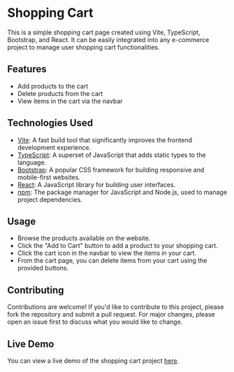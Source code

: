 # Shopping Cart

This is a simple shopping cart page created using Vite, TypeScript, Bootstrap, and React. It can be easily integrated into any e-commerce project to manage user shopping cart functionalities.


## Features

- Add products to the cart
- Delete products from the cart
- View items in the cart via the navbar


## Technologies Used

- [Vite](https://vitejs.dev/): A fast build tool that significantly improves the frontend development experience.
- [TypeScript](https://www.typescriptlang.org/): A superset of JavaScript that adds static types to the language.
- [Bootstrap](https://getbootstrap.com/): A popular CSS framework for building responsive and mobile-first websites.
- [React](https://reactjs.org/): A JavaScript library for building user interfaces.
- [npm](https://www.npmjs.com/): The package manager for JavaScript and Node.js, used to manage project dependencies.


## Usage

- Browse the products available on the website.
- Click the "Add to Cart" button to add a product to your shopping cart.
- Click the cart icon in the navbar to view the items in your cart.
- From the cart page, you can delete items from your cart using the provided buttons.


## Contributing

Contributions are welcome! If you'd like to contribute to this project, please fork the repository and submit a pull request. For major changes, please open an issue first to discuss what you would like to change.


## Live Demo

You can view a live demo of the shopping cart project [here](https://65d73faf52874d200459d478--vocal-pithivier-e0845d.netlify.app/).
